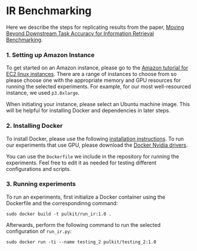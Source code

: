 # IR Benchmarking

Here we describe the steps for replicating results from the paper, [Moving Beyond Downstream Task Accuracy for Information Retrieval Benchmarking](https://arxiv.org/abs/2212.01340).

### 1. Setting up Amazon Instance

To get started on an Amazon instance, please go to the [Amazon tutorial for EC2 linux instances](https://docs.aws.amazon.com/AWSEC2/latest/UserGuide/EC2_GetStarted.html). There are a range of instances to choose from so please choose one with the appropriate memory and GPU resources for running the selected experiments. For example, for our most well-resourced instance, we used `p3.8xlarge`.

When initiating your instance, please select an Ubuntu machine image. This will be helpful for installing Docker and dependencies in later steps.

### 2. Installing Docker

To install Docker, please use the following [installation instructions](https://docs.docker.com/engine/install/ubuntu/). To run our experiments that use GPU, please download the [Docker Nvidia drivers](https://docs.docker.com/config/containers/resource_constraints/#access-an-nvidia-gpu).

You can use the `Dockerfile` we include in the repository for running the experiments. Feel free to edit it as needed for testing different configurations and scripts.

### 3. Running experiments

To run an experiments, first initialize a Docker container using the Dockerfile and the correspondinng command:

```
sudo docker build -t pulkit/run_ir:1.0 .
```

Afterwards, perform the following command to run the selected configuration of `run_ir.py`:

```
sudo docker run -ti --name testing_2 pulkit/testing_2:1.0
```
